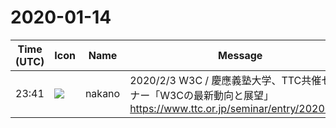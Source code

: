 # 2020-01-14

|Time (UTC)|Icon|Name|Message|
|---|---|---|---|
|23:41|![](https://secure.gravatar.com/avatar/bf3ffe49b0a82b1fcc3c229faef0ca58.jpg?s=72&d=https%3A%2F%2Fa.slack-edge.com%2Fdf10d%2Fimg%2Favatars%2Fava_0017-72.png)|nakano|2020/2/3 W3C / 慶應義塾大学、TTC共催セミナー「W3Cの最新動向と展望」<br><https://www.ttc.or.jp/seminar/entry/20200203>|
